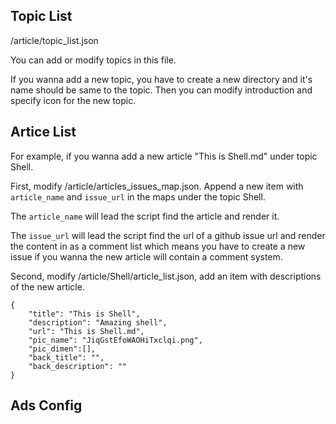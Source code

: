 ## Topic List
/article/topic_list.json

You can add or modify topics in this file.

If you wanna add a new topic, you have to create a new directory and it's name should be same to the topic. Then you can modify introduction and specify icon for the new topic.

## Artice List

For example, if you wanna add a new article "This is Shell.md" under topic Shell. 

First, modify /article/articles_issues_map.json. Append a new item with ```article_name``` and ```issue_url``` in the maps under the topic Shell.

The ```article_name``` will lead the script find the article and render it.

The ```issue_url``` will lead the script find the url of a github issue url and render the content in as a comment list which means you have to create a new issue if you wanna the new article will contain a comment system.

Second, modify /article/Shell/article_list.json, add an item with descriptions of the new article.
```
{
    "title": "This is Shell",
    "description": "Amazing shell",
    "url": "This is Shell.md",
    "pic_name": "JiqGstEfoWAOHiTxclqi.png",
    "pic_dimen":[],
    "back_title": "",
    "back_description": ""
}
```


## Ads Config
